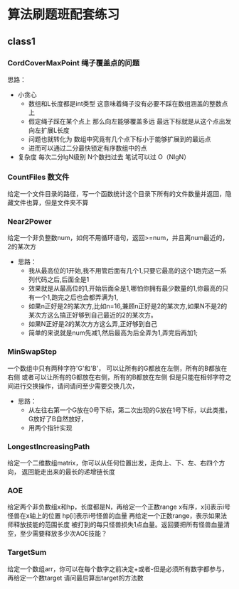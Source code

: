 # 算法刷题班配套练习

## class1
### CordCoverMaxPoint 绳子覆盖点的问题
思路：
- 小贪心
    - 数组和L长度都是int类型 这意味着绳子没有必要不踩在数组涵盖的整数点上
    - 假定绳子踩在某个点上 那么向左能够覆盖多远 最远下标就是从这个点出发向左扩展L长度
    - 问题也就转化为 数组中究竟有几个点下标小于能够扩展到的最远点
    - 进而可以通过二分最快锁定有序数组中的点
- 复杂度  每次二分lgN级别  N个数扫过去    笔试可以过  O（NlgN）


### CountFiles 数文件
给定一个文件目录的路径，写一个函数统计这个目录下所有的文件数量并返回，隐藏文件也算，但是文件夹不算

### Near2Power
给定一个非负整数num，如何不用循环语句，返回>=num，并且离num最近的，2的某次方
- 思路：
    - 我从最高位的1开始,我不用管后面有几个1,只要它最高的这个1跑完这一系列代码之后,后面全是1
    - 效果就是从最高位的1,开始后面全是1,哪怕你拥有最少数量的1,你最高的只有一个1,跑完之后也会都弄满为1,
    - 如果n正好是2的某次方,比如n=16,兼顾n正好是2的某次方,如果N不是2的某次方这么搞正好够到自己最近的2的某次方。
    - 如果N正好是2的某次方方这么弄,正好够到自己
    - 简单的来说就是num先减1,然后最高为后全弄为1,弄完后再加1;


### MinSwapStep
一个数组中只有两种字符'G'和'B'，
可以让所有的G都放在左侧，所有的B都放在右侧
或者可以让所有的G都放在右侧，所有的B都放在左侧
但是只能在相邻字符之间进行交换操作，请问请问至少需要交换几次，
- 思路：
    - 从左往右第一个G放在0号下标，第二次出现的G放在1号下标，以此类推，G放好了B自然放好，
    - 用两个指针实现


### LongestIncreasingPath
给定一个二维数组matrix，你可以从任何位置出发，走向上、下、左、右四个方向，
返回能走出来的最长的递增链长度


### AOE
给定两个非负数组x和hp，长度都是N，再给定一个正数range
x有序，x[i]表示i号怪兽在x轴上的位置
hp[i]表示i号怪兽的血量
再给定一个正数range，表示如果法师释放技能的范围长度
被打到的每只怪兽损失1点血量。返回要把所有怪兽血量清空，至少需要释放多少次AOE技能？

### TargetSum
给定一个数组arr，你可以在每个数字之前决定+或者-但是必须所有数字都参与，再给定一个数target
请问最后算出target的方法数
